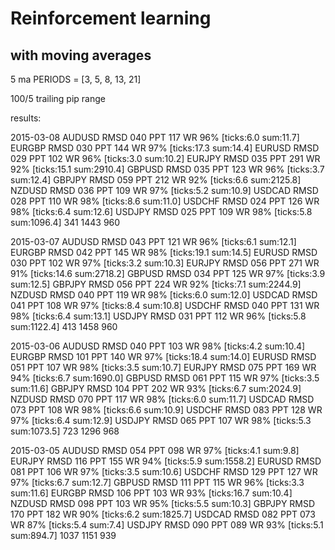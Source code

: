 # Reinforcement learning
with moving averages
---

5 ma PERIODS = [3, 5, 8, 13, 21]

100/5 trailing pip range


results:

2015-03-08
AUDUSD RMSD 040 PPT 117 WR 96% [ticks:6.0 sum:11.7]
EURGBP RMSD 030 PPT 144 WR 97% [ticks:17.3 sum:14.4]
EURUSD RMSD 029 PPT 102 WR 96% [ticks:3.0 sum:10.2]
EURJPY RMSD 035 PPT 291 WR 92% [ticks:15.1 sum:2910.4]
GBPUSD RMSD 035 PPT 123 WR 96% [ticks:3.7 sum:12.4]
GBPJPY RMSD 059 PPT 212 WR 92% [ticks:6.6 sum:2125.8]
NZDUSD RMSD 036 PPT 109 WR 97% [ticks:5.2 sum:10.9]
USDCAD RMSD 028 PPT 110 WR 98% [ticks:8.6 sum:11.0]
USDCHF RMSD 024 PPT 126 WR 98% [ticks:6.4 sum:12.6]
USDJPY RMSD 025 PPT 109 WR 98% [ticks:5.8 sum:1096.4]
341
1443
960

2015-03-07
AUDUSD RMSD 043 PPT 121 WR 96% [ticks:6.1 sum:12.1]
EURGBP RMSD 042 PPT 145 WR 98% [ticks:19.1 sum:14.5]
EURUSD RMSD 030 PPT 102 WR 97% [ticks:3.2 sum:10.3]
EURJPY RMSD 056 PPT 271 WR 91% [ticks:14.6 sum:2718.2]
GBPUSD RMSD 034 PPT 125 WR 97% [ticks:3.9 sum:12.5]
GBPJPY RMSD 056 PPT 224 WR 92% [ticks:7.1 sum:2244.9]
NZDUSD RMSD 040 PPT 119 WR 98% [ticks:6.0 sum:12.0]
USDCAD RMSD 041 PPT 108 WR 97% [ticks:8.4 sum:10.8]
USDCHF RMSD 040 PPT 131 WR 98% [ticks:6.4 sum:13.1]
USDJPY RMSD 031 PPT 112 WR 96% [ticks:5.8 sum:1122.4]
413
1458
960

2015-03-06
AUDUSD RMSD 040 PPT 103 WR 98% [ticks:4.2 sum:10.4]
EURGBP RMSD 101 PPT 140 WR 97% [ticks:18.4 sum:14.0]
EURUSD RMSD 051 PPT 107 WR 98% [ticks:3.5 sum:10.7]
EURJPY RMSD 075 PPT 169 WR 94% [ticks:6.7 sum:1690.0]
GBPUSD RMSD 061 PPT 115 WR 97% [ticks:3.5 sum:11.6]
GBPJPY RMSD 104 PPT 202 WR 93% [ticks:6.7 sum:2024.9]
NZDUSD RMSD 070 PPT 117 WR 98% [ticks:6.0 sum:11.7]
USDCAD RMSD 073 PPT 108 WR 98% [ticks:6.6 sum:10.9]
USDCHF RMSD 083 PPT 128 WR 97% [ticks:6.4 sum:12.9]
USDJPY RMSD 065 PPT 107 WR 98% [ticks:5.3 sum:1073.5]
723
1296
968

2015-03-05
AUDUSD RMSD 054 PPT 098 WR 97% [ticks:4.1 sum:9.8]
EURJPY RMSD 116 PPT 155 WR 94% [ticks:5.9 sum:1558.2]
EURUSD RMSD 081 PPT 106 WR 97% [ticks:3.5 sum:10.6]
USDCHF RMSD 129 PPT 127 WR 97% [ticks:6.7 sum:12.7]
GBPUSD RMSD 111 PPT 115 WR 96% [ticks:3.3 sum:11.6]
EURGBP RMSD 106 PPT 103 WR 93% [ticks:16.7 sum:10.4]
NZDUSD RMSD 098 PPT 103 WR 95% [ticks:5.5 sum:10.3]
GBPJPY RMSD 170 PPT 182 WR 90% [ticks:6.2 sum:1825.7]
USDCAD RMSD 082 PPT 073 WR 87% [ticks:5.4 sum:7.4]
USDJPY RMSD 090 PPT 089 WR 93% [ticks:5.1 sum:894.7]
1037
1151
939
